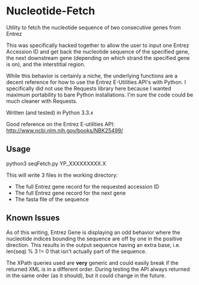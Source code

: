 Nucleotide-Fetch
================

Utility to fetch the nucleotide sequence of two consecutive genes from
Entrez

This was specifically hacked together to allow the user to input one
Entrez Accession ID and get back the nucleotide sequence of the
specified gene, the next downstream gene (depending on which strand
the specified gene is on), and the interstitial region.

While this behavior is certainly a niche, the underlying functions are
a decent reference for how to use the Entrez E-Utilities API's with
Python.  I specifically did not use the Requests library here because
I wanted maximum portability to bare Python installations.  I'm sure
the code could be much cleaner with Requests.

Written (and tested) in Python 3.3.x

Good reference on the Entrez E-utilities API:
http://www.ncbi.nlm.nih.gov/books/NBK25499/

## Usage

python3 seqFetch.py YP_XXXXXXXXX.X

This will write 3 files in the working directory:
* The full Entrez gene record for the requested accession ID
* The full Entrez gene record for the next gene
* The fasta file of the sequence

## Known Issues

As of this writing, Entrez Gene is displaying an odd behavior where
the nucleotide indices bounding the sequence are off by one in the
positive direction.  This results in the output sequence having an
extra base, i.e. len(seq) % 3 != 0 that isn't actually part of the
sequence.

The XPath queries used are __very__ generic and could easily break if
the returned XML is in a different order.  During testing the API
always returned in the same order (as it should), but it could change
in the future.

